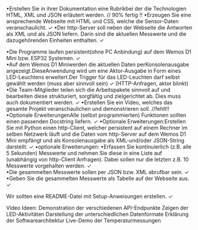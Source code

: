 •Erstellen Sie in ihrer Dokumentation eine Rubrikbei der die Technologien HTML, XML und JSON erläutert werden.                                                                                                                                                       // 90% fertig !!
•Erzeugen Sie eine ansprechende Webseite mit HTML und CSS, welche die Sensor-Daten veranschaulicht.                                                                                                                                                               ✓
•Der http-Server soll neben der Webseite die Antworten als XML und als JSON liefern. Darin sind die aktuellen Messwerte und die dazugehörenden Einheiten enthalten.                                                                                                ✓                                                                                               

•Die Programme laufen persistent(ohne PC Anbindung) auf dem Wemos D1 Mini bzw. ESP32 Systemen.                                                                                                                                                                      ✓       
•Auf dem Wemos D1 Miniwerden die aktuellen Daten perKonsolenausgabe angezeigt.DieseAnwendung wird um eine Aktor-Ausgabe in Form eines LED-Leuchtens erweitert.Der Trigger für das LED-Leuchten darf selbst gewählt werden (muss aber sinnvoll sein)            ✓ (HTTP-Anfragen, aktor blinkt)
•Die Team-Mitglieder teilen sich die Arbeitspakete sinnvoll auf und bearbeiten diese strukturiert, sorgfältig und zielgerichtet ab. Dies muss auch dokumentiert werden.                                                                                        ✓
•Erstellen Sie ein Video, welches das gesamte Projekt veranschaulichen und demonstrieren soll.                                                                                                                                                                 //fehlt!!
•Optionale ErweiterungenAlle (selbst programmierten) Funktionen sollten einen passenden Docstring liefern.                                                                                                                                                       ✓ 
•Optionale Erweiterungen:Erstellen Sie mit Python einen http-Client, welcher persistent auf einem Rechner im selben Netzwerk läuft und die Daten vom http-Server auf dem Wemos D1 Mini empfängt und als Konsolenausgabe als XML-und/oder JSON-String darstellt.     ✓ 
•optionale Erweiterungen:
•Erfassen Sie kontinuierlich (z.B. alle 5 Sekunden) Messwerte und nehmen Sie diese in eine Liste auf (unabhängig von http-Client Anfragen). Dabei sollen nur die letzten z.B. 10 Messwerte vorgehalten werden.                                                     ✓  
•Die gesammelten Messwerte sollen per JSON bzw. XML abrufbar sein.                                                                                                                                                                                                   ✓ 
•Geben Sie die gesammelten Messwerte als Tabelle auf der Webseite aus.                                                                                                                                                                                                ✓  


Wir sollten eine README-Datei mit Setup-Anweisungen erstellen.                        ✓  

Video Ideen:
Demonstration der verschiedenen API-Endpunkte
Zeigen der LED-Aktivitäten
Darstellung der unterschiedlichen Datenformate
Erklärung der Softwarearchitektur
Live-Demo der Temperaturmessungen

